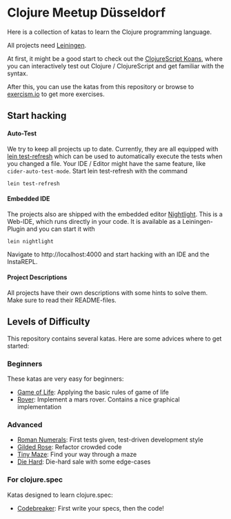 # Clojure Meetup Düsseldorf 

Here is a collection of katas to learn the Clojure programming language.

All projects need [Leiningen](https://leiningen.org/#install).

At first, it might be a good start to check out the [ClojureScript
Koans](http://clojurescriptkoans.com/), where you can interactively test out
Clojure / ClojureScript and get familiar with the syntax.

After this, you can use the katas from this repository or browse to
[exercism.io](http://exercism.io/languages/clojure/about) to get more exercises.

## Start hacking

#### Auto-Test

We try to keep all projects up to date. Currently, they are all equipped with
[lein test-refresh](https://github.com/jakemcc/lein-test-refresh) which can be
used to automatically execute the tests when you changed a file. Your IDE /
Editor might have the same feature, like `cider-auto-test-mode`. Start lein
test-refresh with the command

    lein test-refresh

#### Embedded IDE

The projects also are shipped with the embedded editor
[Nightlight](https://sekao.net/nightlight/). This is a Web-IDE, which runs
directly in your code. It is available as a Leiningen-Plugin and you can start
it with

    lein nightlight

Navigate to http://localhost:4000 and start hacking with an IDE and the
InstaREPL.

#### Project Descriptions

All projects have their own descriptions with some hints to solve them. Make
sure to read their README-files.


## Levels of Difficulty

This repository contains several katas. Here are some advices where to get
started:

### Beginners

These katas are very easy for beginners:

* [Game of Life](gol): Applying the basic rules of game of life
* [Rover](rover): Implement a mars rover. Contains a nice graphical implementation

### Advanced

* [Roman Numerals](roman-numerals): First tests given, test-driven development style
* [Gilded Rose](gilded-rose): Refactor crowded code
* [Tiny Maze](tiny-maze): Find your way through a maze
* [Die Hard](diehard): Die-hard sale with some edge-cases

### For clojure.spec

Katas designed to learn clojure.spec:

* [Codebreaker](codebreaker): First write your specs, then the code!
